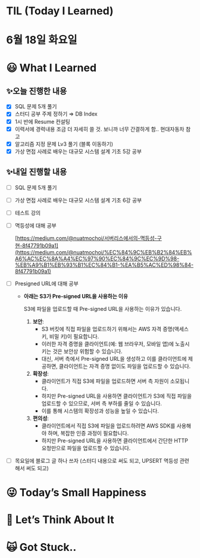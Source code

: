 # TIL (Today I Learned)

# 6월 18일 화요일

# 😃 What I Learned

## ✨오늘 진행한 내용

- [x]  SQL 문제 5개 풀기
- [x]  스터디 공부 주제 정하기 ⇒ DB Index
- [x]  1시 반에 Resume 컨설팅
- [x]  이력서에 경력내용 조금 더 자세히 쓸 것. 보니까 너무 간결하게 함.. 현대자동차 참고
- [x]  알고리즘 지정 문제 Lv3 풀기 (블록 이동하기)
- [x]  가상 면접 사례로 배우는 대규모 시스템 설계 기초 5강 공부

## ✨내일 진행할 내용

- [ ]  SQL 문제 5개 풀기
- [ ]  가상 면접 사례로 배우는 대규모 시스템 설계 기초 6강 공부
- [ ]  테스트 강의
- [ ]  멱등성에 대해 공부
    
    [https://medium.com/@nuatmochoi/서버리스에서의-멱등성-구현-8f47791b09a1](https://medium.com/@nuatmochoi/%EC%84%9C%EB%B2%84%EB%A6%AC%EC%8A%A4%EC%97%90%EC%84%9C%EC%9D%98-%EB%A9%B1%EB%93%B1%EC%84%B1-%EA%B5%AC%ED%98%84-8f47791b09a1)
    
- [ ]  Presigned URL에 대해 공부
    - **아래는 S3가 Pre-signed URL을 사용하는 이유**
        
        S3에 파일을 업로드할 때 Pre-signed URL을 사용하는 이유가 있습니다.
        
        1. **보안**:
            - S3 버킷에 직접 파일을 업로드하기 위해서는 AWS 자격 증명(액세스 키, 비밀 키)이 필요합니다.
            - 이러한 자격 증명을 클라이언트(예: 웹 브라우저, 모바일 앱)에 노출시키는 것은 보안상 위험할 수 있습니다.
            - 대신, 서버 측에서 Pre-signed URL을 생성하고 이를 클라이언트에 제공하면, 클라이언트는 자격 증명 없이도 파일을 업로드할 수 있습니다.
        2. **확장성**:
            - 클라이언트가 직접 S3에 파일을 업로드하면 서버 측 자원이 소모됩니다.
            - 하지만 Pre-signed URL을 사용하면 클라이언트가 S3에 직접 파일을 업로드할 수 있으므로, 서버 측 부하를 줄일 수 있습니다.
            - 이를 통해 시스템의 확장성과 성능을 높일 수 있습니다.
        3. **편의성**:
            - 클라이언트에서 직접 S3에 파일을 업로드하려면 AWS SDK를 사용해야 하며, 복잡한 인증 과정이 필요합니다.
            - 하지만 Pre-signed URL을 사용하면 클라이언트에서 간단한 HTTP 요청만으로 파일을 업로드할 수 있습니다.
- [ ]  목요일에 블로그 글 하나 쓰자 (스터디 내용으로 써도 되고, UPSERT 멱등성 관련해서 써도 되고)

# 😜 Today’s Small Happiness

# 🧐 Let’s Think About It

# 🙀 Got Stuck..